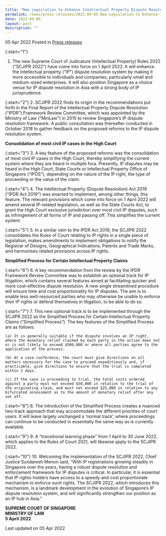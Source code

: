 ```yaml
---
title: "New Legislation to Enhance Intellectual Property Dispute Resolution "
permalink: /news/press-releases/2022-04-05-New-Legislation-to-Enhance-Intellectual-Property-Dispute-Resolution
date: 2022-04-05
layout: post
description: ""
---
```

05 Apr 2022 Posted in [Press releases](/news/press-releases)

{:start="1"}
1. The new Supreme Court of Judicature (Intellectual Property) Rules 2022 (“SCJIPR 2022”) have come into force on 1 April 2022. It will enhance the intellectual property (“IP”) dispute resolution system by making it more accessible to individuals and companies, particularly small and medium-sized enterprises. It will also position Singapore as a choice venue for IP dispute resolution in Asia with a strong body of IP jurisprudence.

{:start="2"}
2.	SCJIPR 2022 finds its origin in the recommendations put forth in the Final Report of the Intellectual Property Dispute Resolution (“IPDR”) Framework Review Committee, which was appointed by the Ministry of Law (“MinLaw”) in 2015 to review Singapore’s IP dispute resolution framework. A public consultation was thereafter conducted in October 2018 to gather feedback on the proposed reforms to the IP dispute resolution system. 

**Consolidation of most civil IP cases in the High Court**

{:start="3"}
3.	A key feature of the proposed reforms was the consolidation of most civil IP cases in the High Court, thereby simplifying the current system where they are heard in multiple fora. Presently, IP disputes may be heard in the High Court, State Courts or Intellectual Property Office of Singapore (“IPOS”), depending on the nature of the IP right, the type of proceeding or the value of the claim. 

{:start="4"}
4.	The Intellectual Property (Dispute Resolution) Act 2019 (“IPDR Act 2019”) was enacted to implement, among other things, this feature. The relevant provisions which come into force on 1 April 2022 will amend several IP-related legislation, as well as the State Courts Act, to grant the High Court exclusive jurisdiction over most civil IP disputes, such as infringement of all forms of IP and passing off. This simplifies the current system.

{:start="5"}
5.	In a similar vein to the IPDR Act 2019, the SCJIPR 2022 consolidates the Rules of Court relating to IP rights in a single piece of legislation, makes amendments to implement obligations to notify the Registrar of Designs, Geographical Indications, Patents and Trade Marks, and harmonises related provisions across IP rights.

**Simplified Process for Certain Intellectual Property Claims**

{:start="6"}
6.	A key recommendation from the review by the IPDR Framework Review Committee was to establish an optional track for IP litigation, which contains several features aimed at facilitating quicker and more cost-effective dispute resolution. A new single streamlined procedure will ensure time and cost proportionality for IP disputes.  The aim is to enable less well-resourced parties who may otherwise be unable to enforce their IP rights or defend themselves in litigation, to be able to do so.

{:start="7"}
7.	This new optional track is to be implemented through the SCJIPR 2022 as the Simplified Process for Certain Intellectual Property Claims (“Simplified Process”). The key features of the Simplified Process are as follows:

    (a)	It is generally suitable if the dispute involves an IP right, where the monetary relief claimed by each party in the action does not or is not likely to exceed $500,000 or where all parties agree to the application of the process.

    (b)	At a case conference, the court must give directions on all matters necessary for the case to proceed expeditiously and, if practicable, give directions to ensure that the trial is completed within 2 days. 

    (c)	If the case is proceeding to trial, the total costs ordered against a party must not exceed $50,000 in relation to the trial of the originating claim, and must not exceed $25,000 in relation to any bifurcated assessment as to the amount of monetary relief after any set off.

{:start="8"}
8.	The introduction of the Simplified Process creates a nuanced two-track approach that may accommodate the different priorities of court users. It will leave largely unchanged a ‘normal track’, where proceedings can continue to be conducted in essentially the same way as is currently available.  

{:start="9"}
9.	A “transitional learning phase” from 1 April to 30 June 2022, which applies to the Rules of Court 2021, will likewise apply to the SCJIPR 2022.

{:start="10"}
10.	Welcoming the implementation of the SCJIPR 2022, Chief Justice Sundaresh Menon said, “With IP registrations growing steadily in Singapore over the years, having a robust dispute resolution and enforcement framework for IP disputes is critical. In particular, it is essential that IP rights-holders have access to a speedy and cost proportionate mechanism to enforce such rights. The SCJIPR 2022, which introduces this mechanism, is a landmark development in the evolution of Singapore’s IP dispute resolution system, and will significantly strengthen our position as an IP hub in Asia.”

**SUPREME COURT OF SINGAPORE**<br>
**MINISTRY OF LAW**<br>
**5 April 2022**

<p class="right-side-updated">Last updated on 05 Apr 2022</p>
